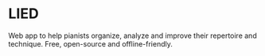 # LIED
Web app to help pianists organize, analyze and improve their repertoire and technique. Free, open-source and offline-friendly.
